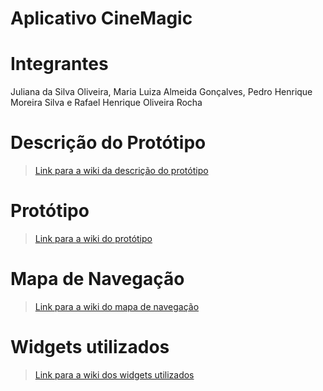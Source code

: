<h1>Aplicativo CineMagic</h1>

<h1>Integrantes</h1>
<p>Juliana da Silva Oliveira, Maria Luiza Almeida Gonçalves, Pedro Henrique Moreira Silva e Rafael Henrique Oliveira Rocha</p>

<h1>Descrição do Protótipo</h1>

> <a href="https://github.com/JuS0l/CineMagic/wiki/Descrição-do-protótipo">Link para a wiki da descrição do protótipo</a>

<h1>Protótipo</h1>

> <a href="https://github.com/JuS0l/CineMagic/wiki/Protótipo">Link para a wiki do protótipo</a>

<h1>Mapa de Navegação</h1>

> <a href="https://github.com/JuS0l/CineMagic/wiki/Mapa-de-navegação">Link para a wiki do mapa de navegação</a>

<h1>Widgets utilizados</h1>

> <a href="https://github.com/JuS0l/CineMagic/wiki/Widgets">Link para a wiki dos widgets utilizados</a>
